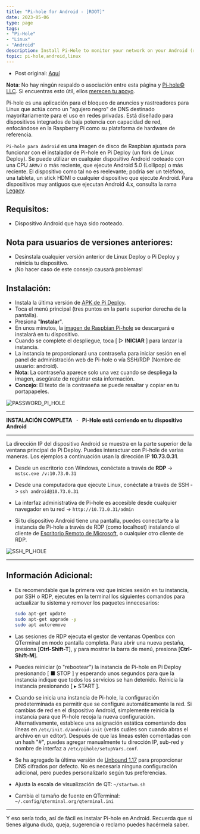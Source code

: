 ```yaml
---
title: "Pi-hole for Android - [ROOT]"
date: 2023-05-06
type: page
tags: 
- "Pi-Hole"
- "Linux"
- "Android"
description: Install Pi-Hole to monitor your network on your Android (rooted) device
topic: pi-hole,android,linux
---
```


- Post original: [Aquí](https://github.com/DesktopECHO/Pi-hole-for-Android)

**Nota**: No hay ningún respaldo o asociación entre esta página y [Pi-hole© LLC](https://pi-hole.net/). Si encuentras esto útil, ellos [merecen tu apoyo](https://pi-hole.net/donate/).

Pi-hole es una aplicación para el bloqueo de anuncios y rastreadores para Linux que actúa como un "agujero negro" de DNS destinado mayoritariamente para el uso en redes privadas. Está diseñado para dispositivos integrados de baja potencia con capacidad de red, enfocándose en la Raspberry Pi como su plataforma de hardware de referencia.

`Pi-hole para Android` es una imagen de disco de Raspbian ajustada para funcionar con el instalador de Pi-hole en Pi Deploy (un fork de Linux Deploy). Se puede utilizar en cualquier dispositivo Android rooteado con una CPU `ARMv7` o más reciente, que ejecute Android 5.0 (Lollipop) o más reciente. El dispositivo como tal no es reelevante; podría ser un teléfono, una tableta, un stick HDMI o cualquier dispositivo que ejecute Android. Para dispositivos muy antiguos que ejecutan Android 4.x, consulta la rama [Legacy](https://github.com/DesktopECHO/Pi-hole-for-Android/tree/legacy).

## Requisitos: 

- Dispositivo Android que haya sido rooteado. 

## Nota para usuarios de versiones anteriores: 

- Desinstala cualquier versión anterior de Linux Deploy o Pi Deploy y reinicia tu dispositivo. 
- ¡No hacer caso de este consejo causará problemas!

## Instalación:

- Instala la última versión de [APK de Pi Deploy](https://github.com/DesktopECHO/Pi-hole-for-Android/releases/latest/download/pideploy.apk).
- Toca el menú principal (tres puntos en la parte superior derecha de la pantalla).
- Presiona "**Instalar**".
- En unos minutos, la [imagen de Raspbian Pi-hole](https://github.com/DesktopECHO/Pi-hole-for-Android/releases/latest/download/raspbian.tgz) se descargará e instalará en tu dispositivo.
- Cuando se complete el despliegue, toca [ ▷ **INICIAR** ] para lanzar la instancia.
- La instancia te proporcionará una contraseña para iniciar sesión en el panel de administración web de Pi-hole o vía SSH/RDP (Nombre de usuario: android).
- **Nota**: La contraseña aparece solo una vez cuando se despliega la imagen, asegúrate de registrar esta información.
- **Concejo**: El texto de la contraseña se puede resaltar y copiar en tu portapapeles.

![PASSWORD_PI_HOLE](https://user-images.githubusercontent.com/33142753/196851777-e46b145f-4c99-4b6f-9add-ed2f009dae4b.png)

---

**INSTALACIÓN COMPLETA    ·    Pi-Hole está corriendo en tu dispositivo Android**

---

La dirección IP del dispositivo Android se muestra en la parte superior de la ventana principal de Pi Deploy. Puedes interactuar con Pi-hole de varias maneras. Los ejemplos a continuación usan la dirección IP **10.73.0.31**.

- Desde un escritorio con Windows, conéctate a través de **RDP** -> `mstsc.exe /v:10.73.0.31`

- Desde una computadora que ejecute Linux, conéctate a través de SSH -> `ssh android@10.73.0.31`

- La interfaz administrativa de Pi-hole es accesible desde cualquier navegador en tu red -> `http://10.73.0.31/admin`

- Si tu dispositivo Android tiene una pantalla, puedes conectarte a la instancia de Pi-hole a través de RDP (como localhost) instalando el cliente de [Escritorio Remoto de Microsoft](https://play.google.com/store/apps/details?id=com.microsoft.rdc.androidx), o cualquier otro cliente de RDP.

![SSH_PI_HOLE](https://user-images.githubusercontent.com/33142753/196856874-72c307e3-2227-4ef1-a7b5-401e745f918f.png)

---

## Información Adicional:

- Es recomendable que la primera vez que inicies sesión en tu instancia, por SSH o RDP, ejecutes en la terminal los siguientes comandos para actualizar tu sistema y remover los paquetes innecesarios:

	```bash
	sudo apt-get update
	sudo apt-get upgrade -y
	sudo apt autoremove
	```
  
- Las sesiones de RDP ejecuta el gestor de ventanas Openbox con QTerminal en modo pantalla completa. Para abrir una nueva pestaña, presiona [**Ctrl-Shift-T**], y para mostrar la barra de menú, presiona [**Ctrl-Shift-M**].

- Puedes reiniciar (o "rebootear") la instancia de Pi-hole en Pi Deploy presionando [ ■ STOP ] y esperando unos segundos para que la instancia indique que todos los servicios se han detenido. Reinicia la instancia presionando [ ▸ START ].

- Cuando se inicia una instancia de Pi-hole, la configuración predeterminada es permitir que se configure automáticamente la red. Si cambias de red en el dispositivo Android, simplemente reinicia la instancia para que Pi-hole recoja la nueva configuración.
  Alternativamente, establece una asignación estática comentando dos líneas en `/etc/init.d/android-init` (verás cuáles son cuando abras el archivo en un editor). Después de que las líneas estén comentadas con un hash "#", puedes agregar manualmente tu dirección IP, sub-red y nombre de interfaz a `/etc/pihole/setupVars.conf`.

- Se ha agregado la última versión de [Unbound 1.17](https://www.nlnetlabs.nl/projects/unbound/about) para proporcionar DNS cifrados por defecto. No es necesaria ninguna configuración adicional, pero puedes personalizarlo según tus preferencias.

- Ajusta la escala de visualización de QT: `~/startwm.sh`

- Cambia el tamaño de fuente en QTerminal: `~/.config/qterminal.org/qterminal.ini`


---


Y eso sería todo, así de fácil es instalar Pi-hole en Android. Recuerda que si tienes alguna duda, queja, sugerencia o reclamo puedes hacérmela saber.